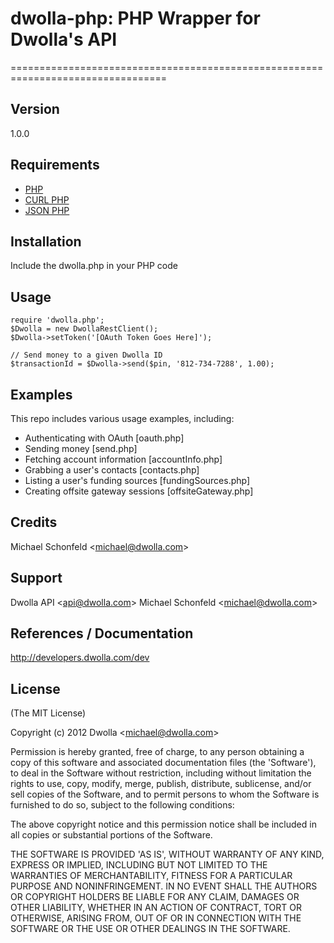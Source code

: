 # dwolla-php: PHP Wrapper for Dwolla's API
=================================================================================

## Version
1.0.0

## Requirements
- [PHP](http://www.php.net/)
- [CURL PHP](http://php.net/manual/en/book.curl.php)
- [JSON PHP](http://php.net/manual/en/book.json.php)

## Installation

Include the dwolla.php in your PHP code

## Usage

    require 'dwolla.php';
    $Dwolla = new DwollaRestClient();
    $Dwolla->setToken('[OAuth Token Goes Here]');

    // Send money to a given Dwolla ID
    $transactionId = $Dwolla->send($pin, '812-734-7288', 1.00);
    
## Examples

This repo includes various usage examples, including:

* Authenticating with OAuth [oauth.php]
* Sending money [send.php]
* Fetching account information [accountInfo.php]
* Grabbing a user's contacts [contacts.php]
* Listing a user's funding sources [fundingSources.php]
* Creating offsite gateway sessions [offsiteGateway.php]

## Credits

Michael Schonfeld &lt;michael@dwolla.com&gt;

## Support

Dwolla API &lt;api@dwolla.com&gt;
Michael Schonfeld &lt;michael@dwolla.com&gt;

## References / Documentation

http://developers.dwolla.com/dev

## License 

(The MIT License)

Copyright (c) 2012 Dwolla &lt;michael@dwolla.com&gt;

Permission is hereby granted, free of charge, to any person obtaining
a copy of this software and associated documentation files (the
'Software'), to deal in the Software without restriction, including
without limitation the rights to use, copy, modify, merge, publish,
distribute, sublicense, and/or sell copies of the Software, and to
permit persons to whom the Software is furnished to do so, subject to
the following conditions:

The above copyright notice and this permission notice shall be
included in all copies or substantial portions of the Software.

THE SOFTWARE IS PROVIDED 'AS IS', WITHOUT WARRANTY OF ANY KIND,
EXPRESS OR IMPLIED, INCLUDING BUT NOT LIMITED TO THE WARRANTIES OF
MERCHANTABILITY, FITNESS FOR A PARTICULAR PURPOSE AND NONINFRINGEMENT.
IN NO EVENT SHALL THE AUTHORS OR COPYRIGHT HOLDERS BE LIABLE FOR ANY
CLAIM, DAMAGES OR OTHER LIABILITY, WHETHER IN AN ACTION OF CONTRACT,
TORT OR OTHERWISE, ARISING FROM, OUT OF OR IN CONNECTION WITH THE
SOFTWARE OR THE USE OR OTHER DEALINGS IN THE SOFTWARE.